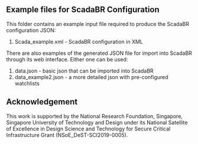 ## Example files for ScadaBR Configuration

This folder contains an example input file required to produce the ScadaBR configuration JSON:
1) Scada_example.xml - ScadaBR configuration in XML

There are also examples of the generated JSON file for import into ScadaBR through its web interface. Either one can be used:
1) data.json - basic json that can be imported into ScadaBR
2) data_example2.json - a more detailed json with pre-configured watchlists

## Acknowledgement

This work is supported by the National Research Foundation, Singapore, Singapore University of Technology and Design under its National Satellite of Excellence in Design Science and Technology for Secure Critical Infrastructure Grant (NSoE_DeST-SCI2019-0005).

